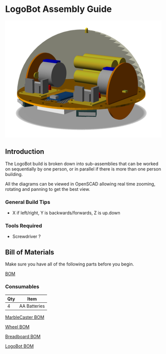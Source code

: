 # LogoBot Assembly Guide

![LogoBot](images/LogoBot.png)


## Introduction

The LogoBot build is broken down into sub-assemblies that can be worked on sequentially by one person, or in parallel if there is more than one person building.

All the diagrams can be viewed in OpenSCAD allowing real time zooming, rotating and panning to get the best view.


### General Build Tips

* X if left/right, Y is backwards/forwards, Z is up.down


### Tools Required

* Screwdriver ?



## Bill of Materials

Make sure you have all of the following parts before you begin.


[BOM](bom/bom.md?include)

### Consumables

Qty | Item
--- | ---
4   | AA Batteries


[MarbleCaster BOM](bom/MarbleCaster.md?include)


[Wheel BOM](bom/Wheel.md?include)


[Breadboard BOM](bom/Breadboard.md?include)


[LogoBot BOM](bom/LogoBot.md?include)